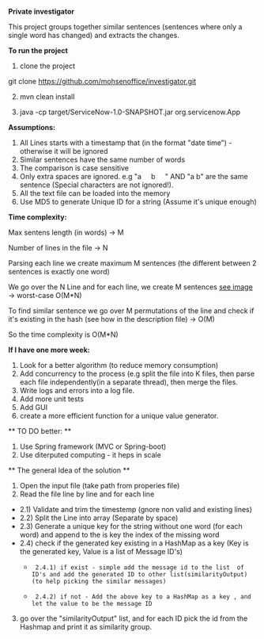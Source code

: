 **Private investigator**

This project groups together similar sentences (sentences where only a single word has
changed) and extracts the changes.

**To run the project**
1) clone the project

git clone https://github.com/mohsenoffice/investigator.git

2) mvn clean install

3) java -cp target/ServiceNow-1.0-SNAPSHOT.jar org.servicenow.App


**Assumptions:**

1) All Lines starts with a timestamp that (in the format "date time") - otherwise it will be ignored
2) Similar sentences have the same number of words
3) The comparison is case sensitive
4) Only extra spaces are ignored. e.g  "a &nbsp;&nbsp;&nbsp; b &nbsp;&nbsp;&nbsp; "  AND "a b" are the same sentence (Special characters are not ignored!).
5) All the text file can be loaded into the memory
6) Use MD5 to generate Unique ID for a string (Assume it's unique enough)

**Time complexity:**

Max sentens length (in words) -> M

Number of lines in the file  -> N

Parsing each line we create maximum M sentences (the different between 2 sentences is exactly one word)

We go over the N Line and for each line, we create M sentences [see image](https://github.com/mohsenoffice/investigator/blob/master/Screenshot_4.jpg) -> worst-case  O(M*N)

To find similar sentence we go over M permutations of the line and check if it's existing in the hash (see how in the description file) -> O(M)

So the time complexity is O(M*N)


**If I have one more week:**

1) Look for a better algorithm (to reduce memory consumption)
2) Add concurrency to the process (e.g split the file into K files, then parse each file independently(in a separate thread),  then merge the files.
3) Write logs and errors into a log file.
4) Add more unit tests
5) Add GUI
6) create a more efficient function for a unique value generator.

** TO DO better: **
1) Use Spring framework (MVC or Spring-boot)
2) Use diterputed computing - it heps in scale

** The general Idea of the solution **
1) Open the input file (take path from properies file)
2) Read the file line by line and for each line
- 2.1) Validate and trim the timestemp (gnore non valid and existing lines)
- 2.2) Split the Line into array (Separate by space)
- 2.3) Generate a unique key for the string without one word (for each word) and append to the is key the index of the missing word
- 2.4) check if the generated key existing in a HashMap as a key (Key is the generated key, Value is a list of Message ID's)
  *      2.4.1) if exist - simple add the message id to the list  of ID's and add the generated ID to other list(similarityOutput) (to help picking the similar messages)
  *      2.4.2) if not - Add the above key to a HashMap as a key , and let the value to be the message ID
3) go over the "similarityOutput" list, and for each ID pick the id from the Hashmap and print it as similarity group.

